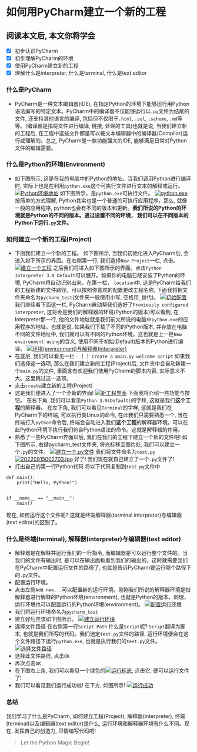 # 如何用PyCharm建立一个新的工程
## 阅读本文后, 本文你将学会
- [x] 初步认识PyCharm
- [x] 初步理解PyCharm的环境
- [x] 使用PyCharm建立新的工程
- [x] 理解什么是interpreter, 什么是terminal, 什么是text editor

### 什么是PyCharm
* PyCharm是一种文本编辑器(IDE), 在指定Python的环境下能够运行用Python语法编写的特定文本。PyCharm中的编译器不仅能够运行以`.py`文件为结尾的文件, 还支持其他语言的编译, 包括但不仅限于`.html`, `.sql`, `.scheme`, `.md`等等。(编译器是指将文件进行编译, 链接, 处理的工具)也就是说, 当我们建立新的工程后, 在工程中这些文件都是可以被文本编辑器中的编译器(Compilor)运行或理解的。总之, PyCharm是一款功能强大的IDE, 能够满足日常对Python文件的编辑需要。

### 什么是Python的环境(Environment)
* 如下图所示, 这是在我的电脑中的Python的地址。当我们调用Python进行编译时, 实际上也是在利用`python.exe`这个可执行文件进行文本的解释或运行。
[![Python环境地址](https://i.postimg.cc/HnSz36d6/20220914234001.jpg)](https://postimg.cc/wRmDjctN)
如下图所示，是`python.exe`可执行文件。
[![python.exe](https://i.postimg.cc/sgCmmGrd/20220914234504.jpg)](https://postimg.cc/3d92JRNn)
按简单的方式理解, Python其实也是一个普通的可执行应用程序。那么, 就像一般的应用程序, python也会有不同的版本和更新。**我们所说的Python的环境就是Python的不同的版本。通过设置不同的环境， 我们可以在不同版本的Python下运行`.py`文件。**

### 如何建立一个新的工程(Project)
* 下面我们建立一个新的工程。
如下图所示, 当我们初始化进入PyCharm后, 会进入如下所示的界面。在右侧第一行, 我们选择`New Project`一栏, 点击。
[![建立一个工程](https://i.postimg.cc/qvM7KQ5N/20220914235345.jpg)](https://postimg.cc/8j9DQdDG)
之后我们将进入如下图所示的界面。点击`Python Interpreter 3.9 Default`可以展开。如果你的电脑已经安装了Python的环境, PyCharm将自动识别出来。在第一栏， `location`中, 这是PyCharm给我们的工程新建的文件路径。可以按照你喜欢的配置更改工程名称, 下面我将把文件夹命名为`pycharm_test`(文件夹一般使用小写, 空格用`_`替代)。
[![初始配置](https://i.postimg.cc/Gt2DqrMy/20220914235136.jpg)](https://postimg.cc/JDfthwCr)
我们继续看下面这一栏, PyCharm自动帮我们选好了`Previously configured interpreter`, 这将会是我们的解释器的环境(Python的版本)可以看到, 在Interpreter那一行, 他的文件地址就是我们前文所说的电脑中`python.exe`的应用程序的地址。也就是说, 如果我们下载了不同的Python版本, 并存放在电脑不同的文件地址中, 我们就可以有不同的Python环境。这也就是上一栏`New environment using`的含义, 使用不同于初始(Default)版本的Python进行编译。
[![环境(environment)与解释器(interpreter)](https://i.postimg.cc/wv3bdZFY/20220915000309.jpg)](https://postimg.cc/MM2Y7sh9)
* 在底层, 我们可以看见一栏
`- [ ] Create a main.py welcome script`
如果我们选择这一选项, 那么在我们建立新的工程(Project)后, 文件夹中会自动新建一个`main.py`的文件, 里面含有欢迎我们使用PyCharm的脚本内容, 实际意义不大。这里跳过这一选项。
* 点击`create`建立新的工程(Project)
* 这是我们便进入了一个全新的界面!
[![新工程界面](https://i.postimg.cc/J4hg3yjz/20220915001512.jpg)](https://postimg.cc/grfNm2MC) 
下面我将介绍一些功能与按钮。
在右下角, 我们可以看见`Python 3.9(Default)`的字样, 这就是我们**这个工程**的解释器。
在左下角, 我们可以看见`Terminal`的字样, 这就是我们在PyCharm下的终端, 可以执行类Linux的命令, 在此我们只需要熟悉一个, 当在终端打入`python`命令后, 终端会自动进入我们**这个工程**的解释器环境。可以在此Python环境下执行我们符合Python语法的命令。这就是解释器的作用。
* 熟悉了一些PyCharm界面以后, 我们在我们的工程下建立一个新的文件吧!
如下图所示, 右键pycharm_test文件夹, 将光标移至图片处, 我们可以建立一个`.py`的文件。
[![建立一个.py文件](https://i.postimg.cc/hG9zCtVX/20220915002336.jpg)](https://postimg.cc/gw22jdSp)
我们将文件命名为`test.py`
[![20220915002703.jpg](https://i.postimg.cc/DftcY8Xg/20220915002703.jpg)](https://postimg.cc/MXmRnZtM)
好了! 我们现在就自己建立了一个`.py`文件了!
* 打出自己的第一行Python代码
将以下代码复制到`test.py`文件中
```
def main():
    print("Hello, Python!")


if __name__ == "__main__":
    main()
```
现在, 如何运行这个文件呢?
这就是终端解释器(terminal interpreter)与编辑器(text editor)的区别了。
### 什么是终端(terminal), 解释器(interpreter)与编辑器(text editor)
* 解释器是在解释并运行我们的一行指令, 而编辑器是可以运行整个文件的。当我们的文件有输出时, 是可以在输出面板看到我们的输出的。这时就需要我们在PyCharm中配置运行文件的路径了, 也就是告诉PyCharm要运行哪个路径下的`.py`文件。
* 配置运行环境。
* 点击左侧`Add new...`可以配置新的运行环境。刚刚我们所说的解释器环境是指解释器进行解释的Python环境(environment), 也就是Python的版本。同理，运行环境也可以配置运行的Python环境(environment)。
[![配置运行环境](https://i.postimg.cc/QtBfHzPg/20220915003658.jpg)](https://postimg.cc/8JSRYZTs)
* 我们将运行环境命名为`pycharm_test`
* 建立好后应该如下图所示。
[![建立运行环境](https://i.postimg.cc/6qh04N9P/20220915004405.jpg)](https://postimg.cc/D48sRH4Q)
* 选择文件路径
在右侧第一行`Script Path`
什么是`Script`呢? 
`Script`翻译为脚本, 也就是我们所写的代码。我们选定`test.py`文件的路径, 运行环境便会在这个文件路径下运行`python.exe`, 也就是执行我们的`test.py`文件。
[![选择文件路径](https://i.postimg.cc/YCywL50j/20220915004806.jpg)](https://postimg.cc/ZW3Q1Drh)
* 选择此文件路径, 点击`OK`
* 再次点击`OK`
* 在下图右上角, 我们可以看见一个绿色的[![运行标志](https://i.postimg.cc/1zfVp1Kd/20220915005138.jpg)](https://postimg.cc/WDc4vKCm), 点击它, 便可以运行文件了!
* 我们可以看见我们运行成功啦! 在下方, 如图所示!
[![运行成功](https://i.postimg.cc/pLB3KgdK/20220915005519.jpg)](https://postimg.cc/Xrp2b1dv)
### 总结
我们学习了什么是PyCharm, 如何建立工程(Project), 解释器(interpreter), 终端(terminal)以及编辑器(text editor)是什么, 运行环境和解释器环境有什么不同。现在, 发挥自己的创造力, 尽情编写代码吧!
> Let the Python Magic Begin!